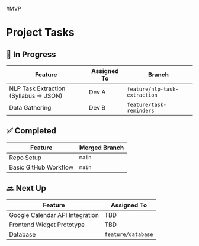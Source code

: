 #MVP

# Project Tasks

## 🔄 In Progress
| Feature | Assigned To | Branch |
|---------|------------|---------|
| NLP Task Extraction (Syllabus → JSON) | Dev A | `feature/nlp-task-extraction` |
| Data Gathering | Dev B | `feature/task-reminders` |

## ✅ Completed
| Feature | Merged Branch |
|---------|--------------|
| Repo Setup | `main` |
| Basic GitHub Workflow | `main` |

## 🔜 Next Up
| Feature | Assigned To |
|---------|------------|
| Google Calendar API Integration | TBD |
| Frontend Widget Prototype | TBD |
| Database | `feature/database` |


